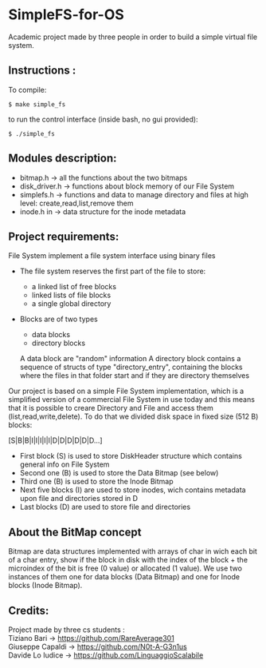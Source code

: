 # SimpleFS-for-OS

Academic project made by three people in order to build a simple virtual file system.

## Instructions :

To compile:
```console
$ make simple_fs 
```
to run the control interface (inside bash, no gui provided):
```console
$ ./simple_fs
```


## Modules description:
- bitmap.h -> all the functions about the two bitmaps
- disk_driver.h -> functions about block memory of our File System 
- simplefs.h -> functions and data to manage directory and files at high level:
	create,read,list,remove them
- inode.h in ->  data structure for the inode metadata


## Project requirements:
 
 File System 
   implement a file system interface using binary files
   - The file system reserves the first part of the file
     to store:
     - a linked list of free blocks
     - linked lists of file blocks
     - a single global directory
     
   - Blocks are of two types
     - data blocks
     - directory blocks

     A data block are "random" information
     A directory block contains a sequence of
     structs of type "directory_entry",
     containing the blocks where the files in that folder start
     and if they are directory themselves
     
     
Our project is based on a simple File System implementation, 
which is a simplified version of a commercial File System  in use today and 
this means that it is possible to creare Directory and File and access them 
(list,read,write,delete). To do that we divided disk space in fixed size 
(512 B) blocks:

[S|B|B|I|I|I|I|I|D|D|D|D|D|D...]


- First block (S) is used to store DiskHeader structure which contains
general info on File System
- Second one (B) is used to store the Data Bitmap (see below)
- Third one (B) is used to store the Inode Bitmap 
- Next five blocks (I) are used to store inodes, wich contains metadata upon 
file and directories stored in D
- Last blocks (D) are used to  store file and directories
 
 
## About the BitMap concept
Bitmap are data structures implemented with arrays of char in wich each bit
of a char entry, show if the block in disk with the index of 
the block + the microindex of the bit is free (0 value) or allocated (1 value).
We use two instances of them one for data blocks (Data Bitmap) and one for 
Inode blocks (Inode Bitmap).
 

## Credits:

Project made by three cs students : <br>
 Tiziano Bari -> https://github.com/RareAverage301 <br>
 Giuseppe Capaldi -> https://github.com/N0t-A-G3n1us <br>
 Davide Lo Iudice -> https://github.com/LinguaggioScalabile <br>
